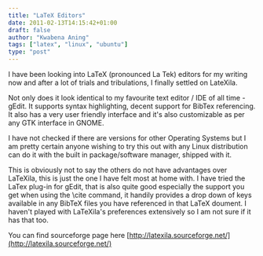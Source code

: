 ```yaml
---
title: "LaTeX Editors"
date: 2011-02-13T14:15:42+01:00
draft: false
author: "Kwabena Aning"
tags: ["latex", "linux", "ubuntu"]
type: "post"
---
```


I have been looking into LaTeX (pronounced La Tek) editors for my writing now and after a lot of trials and tribulations, I finally settled on LateXila.

Not only does it look identical to my favourite text editor / IDE of all time - gEdit. It supports syntax highlighting, decent support for BibTex referencing. It also has a very user friendly interface and it's also customizable as per any GTK interface in GNOME.

I have not checked if there are versions for other Operating Systems but I am pretty certain anyone wishing to try this out with any Linux distribution can do it with the built in package/software manager, shipped with it.

This is obviously not to say the others do not have advantages over LaTeXila, this is just the one I have felt most at home with. I have tried the LaTex plug-in for gEdit, that is also quite good especially the support you get when using the \cite command, it handily provides a drop down of keys available in any BibTeX files you have referenced in that LaTeX doument. I haven't played with LaTeXila's preferences extensively so I am not sure if it has that too.

You can find sourceforge page here [http://latexila.sourceforge.net/](http://latexila.sourceforge.net/)
